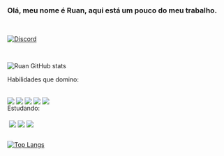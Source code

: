 ### Olá, meu nome é Ruan, aqui está um pouco do meu trabalho.
</br>

[![Discord](https://img.shields.io/badge/Discord-7289DA?style=for-the-badge&logo=discord&logoColor=white)](https://discord.gg/zFvzRZweMx)

</br>

![Ruan GitHub stats](https://github-readme-stats.vercel.app/api?username=RuanV-S&show_icons=true&theme=onedark)

Habilidades que domino:
<div style="display: inline_block"><br/>
    <img align="center" src="https://img.shields.io/badge/HTML5-E34F26?style=for-the-badge&logo=html5&logoColor=white" />
    <img align="center" src="https://img.shields.io/badge/CSS3-1572B6?style=for-the-badge&logo=css3&logoColor=white" />
    <img align="center" src="https://img.shields.io/badge/JavaScript-F7DF1E?style=for-the-badge&logo=javascript&logoColor=black" />
    <img align="center" src="https://img.shields.io/badge/Node.js-43853D?style=for-the-badge&logo=node.js&logoColor=white" />   
    <img align="center" src="https://img.shields.io/badge/MongoDB-4EA94B?style=for-the-badge&logo=mongodb&logoColor=white" />   
</div>
Estudando: 
<div style="display: inline_block"><br/>
    <img align="center" scr="https://img.shields.io/badge/TypeScript-007ACC?style=for-the-badge&logo=typescript&logoColor=white" />   
    <img align="center" src="https://img.shields.io/badge/Lua-2C2D72?style=for-the-badge&logo=lua&logoColor=white" />
    <img align="center" src="https://img.shields.io/badge/React-20232A?style=for-the-badge&logo=react&logoColor=61DAFB" />
    <img align="center" src="https://img.shields.io/badge/Bootstrap-563D7C?style=for-the-badge&logo=bootstrap&logoColor=white" />   
</div>
</br>

[![Top Langs](https://github-readme-stats.vercel.app/api/top-langs/?username=RuanV-S&layout=compact)](https://github.com/RuanV-S/github-readme-stats)
</br>

